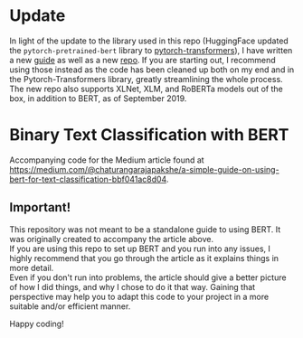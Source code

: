 # Update

In light of the update to the library used in this repo (HuggingFace updated the `pytorch-pretrained-bert` library to [pytorch-transformers](https://github.com/huggingface/pytorch-transformers)), I have written a new [guide](https://medium.com/@chaturangarajapakshe/https-medium-com-chaturangarajapakshe-text-classification-with-transformer-models-d370944b50ca) as well as a new [repo](https://github.com/ThilinaRajapakse/pytorch-transformers-classification). If you are starting out, I recommend using those instead as the code has been cleaned up both on my end and in the Pytorch-Transformers library, greatly streamlining the whole process. The new repo also supports XLNet, XLM, and RoBERTa models out of the box, in addition to BERT, as of September 2019.

# Binary Text Classification with BERT
Accompanying code for the Medium article found at https://medium.com/@chaturangarajapakshe/a-simple-guide-on-using-bert-for-text-classification-bbf041ac8d04.

## Important!

This repository was not meant to be a standalone guide to using BERT. It was originally created to accompany the article above.  
If you are using this repo to set up BERT and you run into any issues, I highly recommend that you go through the article as it explains things in more detail.  
Even if you don't run into problems, the article should give a better picture of how I did things, and why I chose to do it that way. Gaining that perspective may help you to adapt this code to your project in a more suitable and/or efficient manner.

Happy coding!
